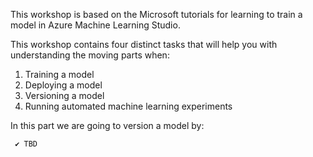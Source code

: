 This workshop is based on the Microsoft tutorials for learning to train a model in Azure Machine Learning Studio.

This workshop contains four distinct tasks that will help you with understanding the moving parts when:
1) Training a model
2) Deploying a model
3) Versioning a model
4) Running automated machine learning experiments

In this part we are going to version a model by:

     ✔ TBD

### 
